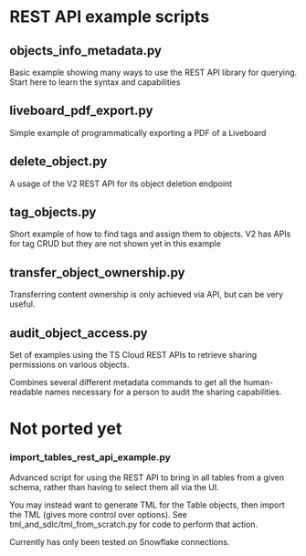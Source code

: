 # REST API example scripts

## objects_info_metadata.py
Basic example showing many ways to use the REST API library for querying. Start here to learn the syntax and capabilities

## liveboard_pdf_export.py
Simple example of programmatically exporting a PDF of a Liveboard

## delete_object.py
A usage of the V2 REST API for its object deletion endpoint

## tag_objects.py
Short example of how to find tags and assign them to objects. V2 has APIs for tag CRUD but they are not shown yet in this example

## transfer_object_ownership.py
Transferring content ownership is only achieved via API, but can be very useful.

## audit_object_access.py
Set of examples using the TS Cloud REST APIs to retrieve sharing permissions on various objects.

Combines several different metadata commands to get all the human-readable names necessary for a person to audit the sharing capabilities.

# Not ported yet

### import_tables_rest_api_example.py
Advanced script for using the REST API to bring in all tables from a given schema, rather than having to select them all via the UI. 

You may instead want to generate TML for the Table objects, then import the TML (gives more control over options). See tml_and_sdlc/tml_from_scratch.py for code to perform that action.

Currently has only been tested on Snowflake connections.